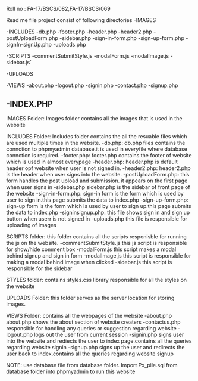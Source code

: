 Roll no : FA-17/BSCS/082,FA-17/BSCS/069

Read me file
project consist of following directories
-IMAGES

-INCLUDES
  -db.php
  -footer.php
  -header.php
  -header2.php
  -postUploadForm.php
  -sidebar.php
  -sign-in-form.php
  -sign-up-form.php
  -signIn-signUp.php
  -uploads.php

-SCRIPTS
  -commentSubmitStyle.js
  -modalForm.js
  -modalImage.js
  -sidebar.js`

-UPLOADS

-VIEWS
  -about.php
  -logout.php
  -signin.php
  -contact.php
  -signup.php

-INDEX.PHP
------------------------------------------------------------------------------------------------------------------------------
IMAGES Folder:
Images folder contains all the images that is used in the website

INCLUDES Folder:
Includes folder contains the all the resuable files which are used multiple times in the website.
  -db.php:
	db.php files contains the connction to phpmyadmin database.it is used in everyfile where database connction is required.
  -footer.php:
	footer.php contains the footer of website which is used in almost everypage
  -header.php:
	header.php is default header opf website when user is not signed in.
  -header2.php:
	header2.php is the header when user signs into the website.
  -postUploadForm.php:
	this form handles the post upload and submission. it appears on the first page when user signs in
  -sidebar.php
	sidebar.php is the sidebar of front page of the website
  -sign-in-form.php:
	sign-in form is the form which is used by user to sign in.this page submits the data to index.php
  -sign-up-form.php:
	sign-up form is the form which is used by user to sign up.this page submits the data to index.php
  -signinsignup.php:
	this file shows sign in and sign up button when userr is not signed in
  -uploads.php
	this file is responsible for uploading of images

SCRIPTS folder:
this folder contains all the scripts responisble for running the js on the website.
  -commentSubmitStyle.js
	this js script is responsible for show/hide comment box 
  -modalForm.js
	this script makes a modal behind signup and sign in form
  -modalImage.js
	this script is responsible for making a modal behind image when clicked
  -sidebar.js
	this script is responsible for the sidebar
	
STYLES folder:
contains styles.css library responsible for all the styles on the website

UPLOADS Folder:
this folder serves as the server location for storing images.

VIEWS Folder: 
contains all the webpages of the website
  -about.php
	about.php shows the about section of website creaters
  -contactus.php
	responsible for handling any queries or suggestion regarding website
  -logout.php
	logs out the user from current session
  -signin.php
	signs user into the website and rediects the user to index page.contains all the queries regarding website signin
  -signup.php
	signs up the user and redirects the user back to index.contains all the queries regarding website signup

NOTE: use database file from database folder. Import Px_pile.sql from database folder into phpmyadmin to run this website
